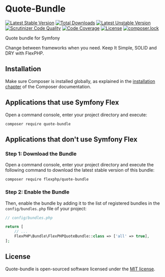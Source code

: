 # Quote-Bundle

[![Latest Stable Version](https://poser.pugx.org/flexphp/quote-bundle/v/stable)](https://packagist.org/packages/flexphp/quote-bundle)
[![Total Downloads](https://poser.pugx.org/flexphp/quote-bundle/downloads)](https://packagist.org/packages/flexphp/quote-bundle)
[![Latest Unstable Version](https://poser.pugx.org/flexphp/quote-bundle/v/unstable)](https://packagist.org/packages/flexphp/quote-bundle)
[![Scrutinizer Code Quality](https://scrutinizer-ci.com/g/flexphp/flex-quote-bundle/badges/quality-score.png)](https://scrutinizer-ci.com/g/flexphp/flex-quote-bundle)
[![Code Coverage](https://scrutinizer-ci.com/g/flexphp/flex-quote-bundle/badges/coverage.png)](https://scrutinizer-ci.com/g/flexphp/flex-quote-bundle)
[![License](https://poser.pugx.org/flexphp/quote-bundle/license)](https://packagist.org/packages/flexphp/quote-bundle)
[![composer.lock](https://poser.pugx.org/flexphp/quote-bundle/composerlock)](https://packagist.org/packages/flexphp/quote-bundle)

Quote bundle for Symfony

Change between frameworks when you need. Keep It Simple, SOLID and DRY with FlexPHP.

## Installation

Make sure Composer is installed globally, as explained in the
[installation chapter](https://getcomposer.org/doc/00-intro.md)
of the Composer documentation.

Applications that use Symfony Flex
----------------------------------

Open a command console, enter your project directory and execute:

```console
composer require quote-bundle
```

Applications that don't use Symfony Flex
----------------------------------------

### Step 1: Download the Bundle

Open a command console, enter your project directory and execute the
following command to download the latest stable version of this bundle:

```console
composer require flexphp/quote-bundle
```

### Step 2: Enable the Bundle

Then, enable the bundle by adding it to the list of registered bundles
in the `config/bundles.php` file of your project:

```php
// config/bundles.php

return [
    // ...
    FlexPHP\Bundle\FlexPHPQuoteBundle::class => ['all' => true],
];
```

## License

Quote-bundle is open-sourced software licensed under the [MIT license](https://opensource.org/licenses/MIT).

